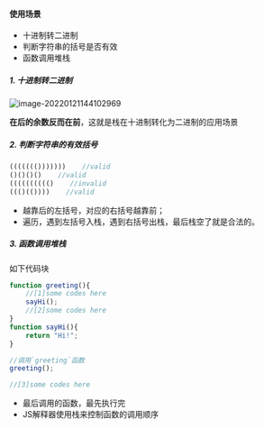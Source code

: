 #### 使用场景

- 十进制转二进制
- 判断字符串的括号是否有效
- 函数调用堆栈

##### 1. 十进制转二进制

![image-20220121144102969](C:\Users\GunKing\AppData\Roaming\Typora\typora-user-images\image-20220121144102969.png)

**在后的余数反而在前**，这就是栈在十进制转化为二进制的应用场景

##### 2. 判断字符串的有效括号

```js
((((((()))))))    //valid
()()()()    //valid
(((((((((()    //invalid
((()(())))    //valid
```

- 越靠后的左括号，对应的右括号越靠前；
- 遍历，遇到左括号入栈，遇到右括号出栈，最后栈空了就是合法的。

##### 3. 函数调用堆栈

如下代码块

```js
function greeting(){
	//[1]some codes here
	sayHi();
	//[2]some codes here
}
function sayHi(){
	return "Hi!";
}

//调用`greeting`函数
greeting();

//[3]some codes here
```

- 最后调用的函数，最先执行完
- JS解释器使用栈来控制函数的调用顺序